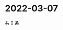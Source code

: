# 2022-03-07

共 0 条

<!-- BEGIN WEIBO -->
<!-- 最后更新时间 Mon Mar 07 2022 13:13:40 GMT+0800 (China Standard Time) -->

<!-- END WEIBO -->
